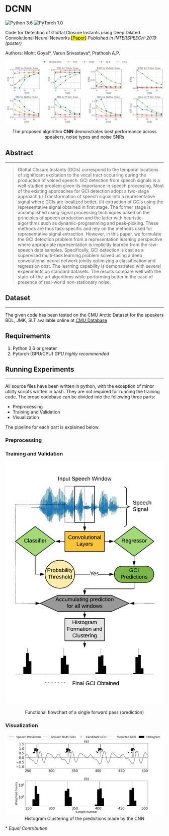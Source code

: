 # DCNN
![Python 3.6](https://img.shields.io/badge/python-3.6-green.svg?style=plastic)
![PyTorch 1.0](https://img.shields.io/badge/pytorch-1.0-green.svg?style=plastic)

Code for Detection of Glottal Closure Instants using Deep Dilated Convolutional Neural Networks [<mark>[Paper]</mark>](https://arxiv.org/abs/1804.10147)
_Published in INTERSPEECH-2019 (poster)_


Authors: Mohit Goyal\*, Varun Srivastava\*, Prathosh A.P.

![State of the art results on GCI detection](./images/results.png)
<center> The proposed algorithm <strong>CNN</strong> demonstrates best performance across speakers, noise types and noise SNRs </center>


## Abstract

---

>Glottal Closure Instants (GCIs) correspond to the temporal locations of significant excitation to the vocal tract occurring during the production of voiced speech. GCI detection from speech signals is a well-studied problem given its importance in speech processing. Most of the existing approaches for GCI detection adopt a two-stage approach (i) Transformation of speech signal into a representative signal where GCIs are localized better, (ii) extraction of GCIs using the representative signal obtained in first stage. The former stage is accomplished using signal processing techniques based on the principles of speech production and the latter with heuristic-algorithms such as dynamic-programming and peak-picking. These methods are thus task-specific and rely on the methods used for representative signal extraction. However, in this paper, we formulate the GCI detection problem from a representation learning perspective where appropriate representation is implicitly learned from the raw-speech data samples. Specifically, GCI detection is cast as a supervised multi-task learning problem solved using a deep convolutional neural network jointly optimizing a classification and regression cost. The learning capability is demonstrated with several experiments on standard datasets. The results compare well with the state-of-the-art algorithms while performing better in the case of presence of real-world non-stationary noise.

## Dataset
---

The given code has been tested on the CMU Arctic Dataset for the speakers BDL, JMK, SLT available online at [CMU Database](http://www.festvox.org/cmu_arctic/)

## Requirements
1. Python 3.6 or greater
2. Pytorch (GPU/CPU) _GPU highly recommended_

## Running Experiments
---

All source files have been written in python, with the exception of minor utility scripts written in bash. They are not required for running the training code.
The broad codebase can be divided into the following three parts:

- Preprocessing
- Training and Validation
- Visualization

The pipeline for each part is explained below.

### Preprocessing

### Training and Validation

<p align="center">
<img src="./images/AlgoFigv2.png">
<br\>

<center>
Functional flowchart of a single forward pass (prediction)
</center>
</p>


### Visualization

<p align="center">
<img src="./images/cluster2.png">
Histogram Clustering of the predictions made by the CNN
</p>





\* _Equal Contribution_
